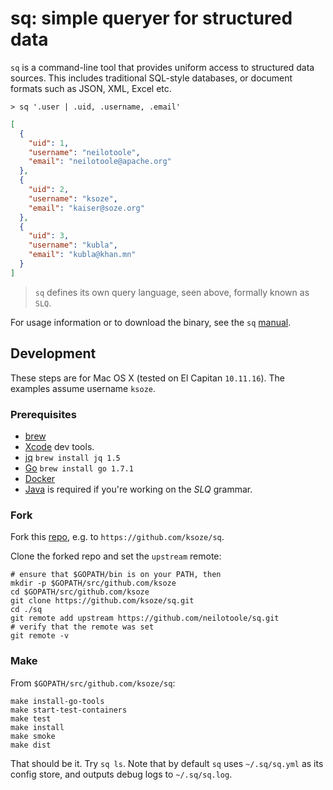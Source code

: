 # sq: simple queryer for structured data

`sq` is a command-line tool that provides uniform access to structured data sources.
This includes traditional SQL-style databases, or document formats such as JSON, XML, Excel etc.


```
> sq '.user | .uid, .username, .email'
```
```json
[
  {
    "uid": 1,
    "username": "neilotoole",
    "email": "neilotoole@apache.org"
  },
  {
    "uid": 2,
    "username": "ksoze",
    "email": "kaiser@soze.org"
  },
  {
    "uid": 3,
    "username": "kubla",
    "email": "kubla@khan.mn"
  }
]
```

> `sq` defines its own query language, seen above, formally known as `SLQ`.


For usage information or to download the binary, see the `sq` [manual](https://github.com/neilotoole/sq-manual/wiki).


## Development

These steps are for Mac OS X (tested on El Capitan `10.11.16`). The examples assume username  `ksoze`.


### Prerequisites
- [brew](http://brew.sh/)
- [Xcode](https://itunes.apple.com/us/app/xcode/id497799835?mt=12) dev tools.
- [jq](https://stedolan.github.io/jq/) `brew install jq 1.5`
- [Go](https://golang.org/doc/install) `brew install go 1.7.1`
- [Docker](https://docs.docker.com/docker-for-mac/)
- [Java](http://www.oracle.com/technetwork/java/javase/downloads/index.html) is required if you're working on the *SLQ* grammar.



### Fork
Fork this [repo](https://github.com/neilotoole/sq), e.g. to  `https://github.com/ksoze/sq`.

Clone the forked repo and set the `upstream` remote:

```
# ensure that $GOPATH/bin is on your PATH, then
mkdir -p $GOPATH/src/github.com/ksoze
cd $GOPATH/src/github.com/ksoze
git clone https://github.com/ksoze/sq.git
cd ./sq
git remote add upstream https://github.com/neilotoole/sq.git
# verify that the remote was set
git remote -v
```
	
### Make
From  `$GOPATH/src/github.com/ksoze/sq`:

```
make install-go-tools
make start-test-containers
make test
make install
make smoke
make dist
```
	
That should be it. Try `sq ls`. Note that by default `sq` uses `~/.sq/sq.yml` as
its config store, and outputs debug logs to `~/.sq/sq.log`.

